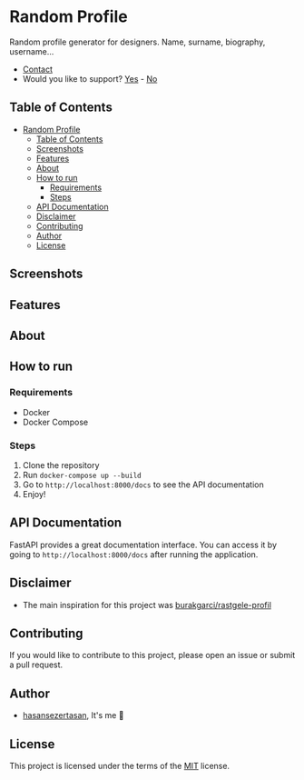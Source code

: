 # Random Profile

Random profile generator for designers. Name, surname, biography, username...

- [Contact](mailto:hasansezertasan@gmail.com)
- Would you like to support? [Yes](https://github.com/hasansezertasan) - [No](https://www.google.com/search?q=a+dumb+priest+never+got+a+parish)

## Table of Contents

- [Random Profile](#random-profile)
  - [Table of Contents](#table-of-contents)
  - [Screenshots](#screenshots)
  - [Features](#features)
  - [About](#about)
  - [How to run](#how-to-run)
    - [Requirements](#requirements)
    - [Steps](#steps)
  - [API Documentation](#api-documentation)
  - [Disclaimer](#disclaimer)
  - [Contributing](#contributing)
  - [Author](#author)
  - [License](#license)

## Screenshots

## Features

## About

## How to run

### Requirements

- Docker
- Docker Compose

### Steps

1. Clone the repository
2. Run `docker-compose up --build`
3. Go to `http://localhost:8000/docs` to see the API documentation
4. Enjoy!

## API Documentation

FastAPI provides a great documentation interface. You can access it by going to `http://localhost:8000/docs` after running the application.

## Disclaimer

- The main inspiration for this project was [burakgarci/rastgele-profil](https://github.com/burakgarci/rastgele-profil)

## Contributing

If you would like to contribute to this project, please open an issue or submit a pull request.

## Author

- [hasansezertasan](https://www.github.com/hasansezertasan), It's me :wave:

## License

This project is licensed under the terms of the [MIT](https://spdx.org/licenses/MIT.html) license.
